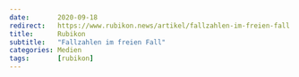 ```yaml
---
date:       2020-09-18
redirect:   https://www.rubikon.news/artikel/fallzahlen-im-freien-fall
title:      Rubikon
subtitle:   "Fallzahlen im freien Fall"
categories: Medien
tags:       [rubikon]
---
```

